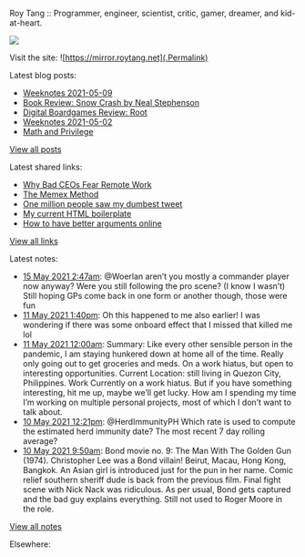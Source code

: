 Roy Tang :: Programmer, engineer, scientist, critic, gamer, dreamer, and kid-at-heart.

![](https://roytang.net/img/profile.jpg)

Visit the site: ![https://mirror.roytang.net](.Permalink)

Latest blog posts:
    

- [Weeknotes 2021-05-09](https://mirror.roytang.net/2021/05/weeknotes-2021-05-09/)
- [Book Review: Snow Crash by Neal Stephenson](https://mirror.roytang.net/2021/05/book-review-snow-crash-by-neal-stephenson/)
- [Digital Boardgames Review: Root](https://mirror.roytang.net/2021/05/digital-boardgames-review-root/)
- [Weeknotes 2021-05-02](https://mirror.roytang.net/2021/05/weeknotes-2021-05-02/)
- [Math and Privilege](https://mirror.roytang.net/2021/04/math-and-privilege/)

[View all posts](https://mirror.roytang.net/blog)

Latest shared links:
    

- [Why Bad CEOs Fear Remote Work](https://mirror.roytang.net/2021/05/why-bad-ceos-fear-remote-work/)
- [The Memex Method](https://mirror.roytang.net/2021/05/the-memex-method/)
- [One million people saw my dumbest tweet](https://mirror.roytang.net/2021/05/one-million-people-saw-my-dumbest-tweet/)
- [My current HTML boilerplate](https://mirror.roytang.net/2021/05/my-current-html-boilerplate/)
- [How to have better arguments online](https://mirror.roytang.net/2021/04/how-to-have-better-arguments-online/)

[View all links](https://mirror.roytang.net/links)

Latest notes:
    

- [15 May 2021 2:47am](https://mirror.roytang.net/2021/05/1393397698439520259/): @Woerlan aren&rsquo;t you mostly a commander player now anyway? Were you still following the pro scene? (I know I wasn&rsquo;t)
Still hoping GPs come back in one form or another though, those were fun
- [11 May 2021 1:40pm](https://mirror.roytang.net/2021/05/gxq7jq3/): Oh this happened to me also earlier! I was wondering if there was some onboard effect that I missed that killed me lol
- [11 May 2021 12:00am](https://mirror.roytang.net/2021/05/current-status/): Summary:  Like every other sensible person in the pandemic, I am staying hunkered down at home all of the time. Really only going out to get groceries and meds. On a work hiatus, but open to interesting opportunities.  Current Location:  still living in Quezon City, Philippines.  Work  Currently on a work hiatus. But if you have something interesting, hit me up, maybe we&rsquo;ll get lucky.  How am I spending my time  I&rsquo;m working on multiple personal projects, most of which I don&rsquo;t want to talk about.
- [10 May 2021 12:21pm](https://mirror.roytang.net/2021/05/1391730047287922688/): @HerdImmunityPH Which rate is used to compute the estimated herd immunity date? The most recent 7 day rolling average?
- [10 May 2021 9:50am](https://mirror.roytang.net/2021/05/ba2999c2cc9d8803ad982d24e52035e6/): Bond movie no. 9: The Man With The Golden Gun (1974). Christopher Lee was a Bond villain! Beirut, Macau, Hong Kong, Bangkok. An Asian girl is introduced just for the pun in her name. Comic relief southern sheriff dude is back from the previous film. Final fight scene with Nick Nack was ridiculous. As per usual, Bond gets captured and the bad guy explains everything. Still not used to Roger Moore in the role.

[View all notes](https://mirror.roytang.net/notes)

Elsewhere:
